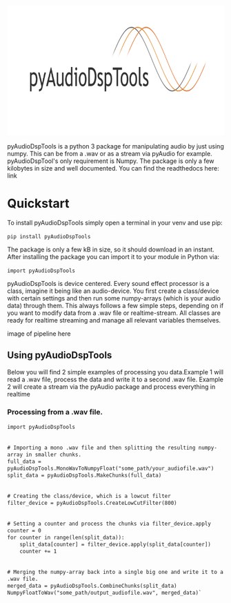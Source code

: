 <img src="https://raw.githubusercontent.com/ArjaanAuinger/pyaudiodsptools/master/Logo.png?token=ABCXOYG7HP6NFYXGLIRPGQ275XZYI" alt="pyAudioDspTools Logo" width="800" height="300" />

pyAudioDspTools is a python 3 package for manipulating audio by just using numpy. This can be from a .wav or as a stream via pyAudio for example. pyAudioDspTool's only requirement is Numpy. The package is only a few kilobytes in size and well documented. You can find the readthedocs here: link

# Quickstart

To install pyAudioDspTools simply open a terminal in your venv and use pip:

  `pip install pyAudioDspTools`

The package is only a few kB in size, so it should download in an instant. After installing the package you can import it to your module in Python via:

  `import pyAudioDspTools`

pyAudioDspTools is device centered. Every sound effect processor is a class, imagine it being like an audio-device. You first create a class/device with certain settings and then run some numpy-arrays (which is your audio data) through them. This always follows a few simple steps, depending on if you want to modify data from a .wav file or realtime-stream. All classes are ready for realtime streaming and manage all relevant variables themselves.

image of pipeline here


## Using pyAudioDspTools

Below you will find 2 simple examples of processing you data.Example 1 will read a .wav
file, process the data and write it to a second .wav file. Example 2 will create a stream via the
pyAudio package and process everything in realtime


### Processing from a .wav file.


    import pyAudioDspTools


    # Importing a mono .wav file and then splitting the resulting numpy-array in smaller chunks.
    full_data = pyAudioDspTools.MonoWavToNumpyFloat("some_path/your_audiofile.wav")
    split_data = pyAudioDspTools.MakeChunks(full_data)


    # Creating the class/device, which is a lowcut filter
    filter_device = pyAudioDspTools.CreateLowCutFilter(800)


    # Setting a counter and process the chunks via filter_device.apply
    counter = 0
    for counter in range(len(split_data)):
        split_data[counter] = filter_device.apply(split_data[counter])
        counter += 1


    # Merging the numpy-array back into a single big one and write it to a .wav file.
    merged_data = pyAudioDspTools.CombineChunks(split_data)
    NumpyFloatToWav("some_path/output_audiofile.wav", merged_data)`



